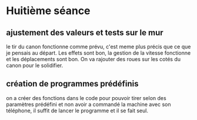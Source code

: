 #  Huitième séance

## ajustement des valeurs et tests sur le mur

le tir du canon fonctionne comme prévu, c'est meme plus précis que ce que je pensais au départ.
Les effets sont bon, la gestion de la vitesse fonctionne et les déplacements sont bon.
On va rajouter des roues sur les cotés du canon pour le solidifier.

## création de programmes prédéfinis
on a créer des fonctions dans le code pour pouvoir tirer selon des paramètres prédéfini et non avoir a commandé la machine avec son téléphone, il suffit de lancer le programme et il se fait seul.

